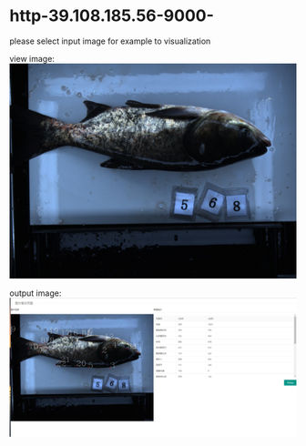 # http-39.108.185.56-9000-
please select input image  for example to visualization

view image:
![image](https://github.com/123qqqyangz/http-39.108.185.56-9000-/blob/master/2012100001_20201211170051.jpg)


output image:
![image](https://github.com/123qqqyangz/http-39.108.185.56-9000-/blob/master/2012100001_20201211170051_v1.jpg)
